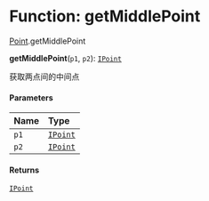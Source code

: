 # Function: getMiddlePoint

[Point](/auto-docs/free-layout-editor/modules/Point.md).getMiddlePoint

**getMiddlePoint**(`p1`, `p2`): [`IPoint`](/auto-docs/free-layout-editor/interfaces/IPoint.md)

获取两点间的中间点

#### Parameters

| Name | Type |
| :------ | :------ |
| `p1` | [`IPoint`](/auto-docs/free-layout-editor/interfaces/IPoint.md) |
| `p2` | [`IPoint`](/auto-docs/free-layout-editor/interfaces/IPoint.md) |

#### Returns

[`IPoint`](/auto-docs/free-layout-editor/interfaces/IPoint.md)
